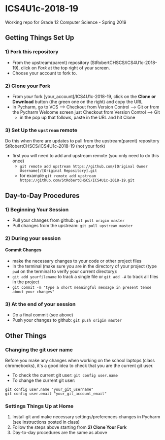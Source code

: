 # ICS4U1c-2018-19
Working repo for Grade 12 Computer Science - Spring 2019

## Getting Things Set Up

### 1) Fork this repository
* From the upstream(parent) repository (StRobertCHSCS/ICS4U1c-2018-19), click on *Fork* at the top right of your screen.
* Choose your account to fork to.

### 2) Clone your Fork
* From *your* fork [your_account]/ICS4U1c-2018-19, click on the **Clone or Download** button (the green one on the right) and copy the URL
* In Pycharm, go to VCS --> Checkout from Version Control --> Git or from the Pycharm Welcome screen just Checkout from Version Control --> Git
    * in the pop up that follows, paste in the URL and hit Clone
    
### 3) Set Up the `upstream` remote
Do this when there are updates to pull from the upstream(parent) repository StRobertCHSCS/ICS4U1c-2018-19 (not your fork)
* first you will need to add and upstream remote (you only need to do this once)
    * `git remote add upstream https://github.com/[Original Owner Username]/[Original Repository].git`
    * for example `git remote add upstream https://github.com/StRobertCHSCS/ICS4U1c-2018-19.git`

## Day-to-Day Procedures

### 1) Beginning Your Session

* Pull your changes from github: `git pull origin master`
* Pull changes from the upstream: `git pull upstream master`

### 2) During your session
#### Commit Changes
* make the necessary changes to your code or other project files
* In the terminal (make sure you are in the directory of your project (type `pwd` on the terminal to verify your current directory):
* `git add yourfilename` to track a single file or `git add -A` to track all files in the project
* `git commit -m "type a short meaningful message in present tense about your changes"`


### 3) At the end of your session
* Do a final commit (see above)
* Push your changes to github: `git push origin master`



## Other Things
### Changing the git user name
Before you make any changes when working on the school laptops (class chromebooks),  it's a good idea to check that you are the current git user.
* To check the current git user: `git config user.name`
* To change the current git user:
```text
git config user.name "your_git_username"
git config user.email "your_git_account_email"

```

### Settings Things Up at Home
1) Install git and make necessary settings/preferences changes in Pycharm (see instructions posted in class)
2) Follow the steps above starting from **2) Clone Your Fork**
3) Day-to-day procedures are the same as above